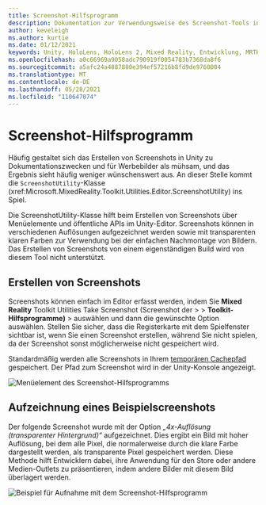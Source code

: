 ```yaml
---
title: Screenshot-Hilfsprogramm
description: Dokumentation zur Verwendungsweise des Screenshot-Tools in MRTKL
author: keveleigh
ms.author: kurtie
ms.date: 01/12/2021
keywords: Unity, HoloLens, HoloLens 2, Mixed Reality, Entwicklung, MRTK,
ms.openlocfilehash: a0c66969a9058adc790919f0054783b7368da8f6
ms.sourcegitcommit: a5afc24a4887880e394ef57216b8fd9de9760004
ms.translationtype: MT
ms.contentlocale: de-DE
ms.lasthandoff: 05/28/2021
ms.locfileid: "110647074"
---
```

# <a name="screenshot-utility"></a>Screenshot-Hilfsprogramm

Häufig gestaltet sich das Erstellen von Screenshots in Unity zu Dokumentationszwecken und für Werbebilder als mühsam, und das Ergebnis sieht häufig weniger wünschenswert aus. An dieser Stelle kommt die `ScreenshotUtility`-Klasse (xref:Microsoft.MixedReality.Toolkit.Utilities.Editor.ScreenshotUtility) ins Spiel.

Die ScreenshotUtility-Klasse hilft beim Erstellen von Screenshots über Menüelemente und öffentliche APIs im Unity-Editor. Screenshots können in verschiedenen Auflösungen aufgezeichnet werden sowie mit transparenten klaren Farben zur Verwendung bei der einfachen Nachmontage von Bildern. Das Erstellen von Screenshots von einem eigenständigen Build wird von diesem Tool nicht unterstützt.

## <a name="taking-screenshots"></a>Erstellen von Screenshots

Screenshots können einfach im Editor erfasst werden, indem Sie **Mixed Reality** Toolkit Utilities Take Screenshot (Screenshot der  >    >  **Toolkit-Hilfsprogramme)**  >   auswählen und dann die gewünschte Option auswählen. Stellen Sie sicher, dass die Registerkarte mit dem Spielfenster sichtbar ist, wenn Sie einen Screenshot erstellen, während Sie nicht spielen, da der Screenshot sonst möglicherweise nicht gespeichert wird.

Standardmäßig werden alle Screenshots in Ihrem [temporären Cachepfad](https://docs.unity3d.com/ScriptReference/Application-temporaryCachePath.html) gespeichert. Der Pfad zum Screenshot wird in der Unity-Konsole angezeigt.

![Menüelement des Screenshot-Hilfsprogramms](../images/screenshot-utility/MRTK_ScreenshotUtility_Menu_Item.png)

## <a name="example-screenshot-capture"></a>Aufzeichnung eines Beispielscreenshots

Der folgende Screenshot wurde mit der Option *„4x-Auflösung (transparenter Hintergrund)“* aufgezeichnet. Dies ergibt ein Bild mit hoher Auflösung, bei dem alle Pixel, die normalerweise durch die klare Farbe dargestellt werden, als transparente Pixel gespeichert werden. Diese Methode hilft Entwicklern dabei, ihre Anwendung für den Store oder andere Medien-Outlets zu präsentieren, indem andere Bilder mit diesem Bild überlagert werden.

![Beispiel für Aufnahme mit dem Screenshot-Hilfsprogramm](../images/screenshot-utility/MRTK_ScreenshotUtility_Example_Capture.png)
